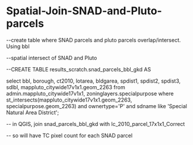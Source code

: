 # Spatial-Join-SNAD-and-Pluto-parcels
--create table where SNAD parcels and pluto parcels overlap/intersect. Using bbl


--spatial intersect of SNAD and Pluto

--CREATE TABLE results_scratch.snad_parcels_bbl_gkd AS

select bbl, borough, ct2010, lotarea, bldgarea, spdist1, spdist2, spdist3, sdlbl, mappluto_citywide17v1x1.geom_2263 from admin.mappluto_citywide17v1x1, zoninglayers.specialpurpose where
    st_intersects(mappluto_citywide17v1x1.geom_2263, specialpurpose.geom_2263) and ownertype='P' and sdname like 'Special Natural Area District';

   
-- in QGIS, join snad_parcels_bbl_gkd with lc_2010_parcel_17x1x1_Correct

-- so will have TC pixel count for each SNAD parcel
